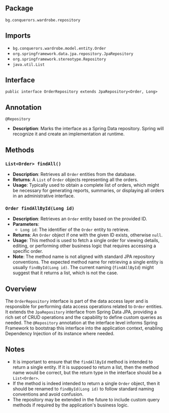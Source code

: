 ## Package

`bg.conquerors.wardrobe.repository`

## Imports

- `bg.conquerors.wardrobe.model.entity.Order`
- `org.springframework.data.jpa.repository.JpaRepository`
- `org.springframework.stereotype.Repository`
- `java.util.List`

## Interface

`public interface OrderRepository extends JpaRepository<Order, Long>`

## Annotation

`@Repository`

- **Description**: Marks the interface as a Spring Data repository. Spring will recognize it and create an implementation at runtime.

## Methods

### `List<Order> findAll()`

- **Description**: Retrieves all `Order` entities from the database.
- **Returns**: A `List` of `Order` objects representing all the orders.
- **Usage**: Typically used to obtain a complete list of orders, which might be necessary for generating reports, summaries, or displaying all orders in an administrative interface.

### `Order findAllById(Long id)`

- **Description**: Retrieves an `Order` entity based on the provided ID.
- **Parameters**:
    - `Long id`: The identifier of the `Order` entity to retrieve.
- **Returns**: An `Order` object if one with the given ID exists, otherwise `null`.
- **Usage**: This method is used to fetch a single order for viewing details, editing, or performing other business logic that requires accessing a specific order.
- **Note**: The method name is not aligned with standard JPA repository conventions. The expected method name for retrieving a single entity is usually `findById(Long id)`. The current naming (`findAllById`) might suggest that it returns a list, which is not the case.

## Overview

The `OrderRepository` interface is part of the data access layer and is responsible for performing data access operations related to `Order` entities. It extends the `JpaRepository` interface from Spring Data JPA, providing a rich set of CRUD operations and the capability to define custom queries as needed. The `@Repository` annotation at the interface level informs Spring Framework to bootstrap this interface into the application context, enabling Dependency Injection of its instance where needed.

## Notes

- It is important to ensure that the `findAllById` method is intended to return a single entity. If it is supposed to return a list, then the method name would be correct, but the return type in the interface should be a `List<Order>`.
- If the method is indeed intended to return a single `Order` object, then it should be renamed to `findById(Long id)` to follow standard naming conventions and avoid confusion.
- The repository may be extended in the future to include custom query methods if required by the application's business logic.